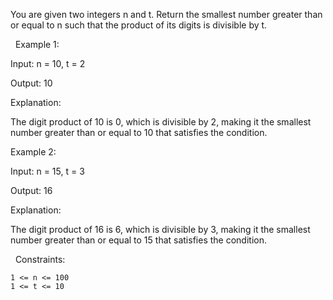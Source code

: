 You are given two integers n and t. Return the smallest number greater than or equal to n such that the product of its digits is divisible by t.

 
Example 1:


Input: n = 10, t = 2

Output: 10

Explanation:

The digit product of 10 is 0, which is divisible by 2, making it the smallest number greater than or equal to 10 that satisfies the condition.


Example 2:


Input: n = 15, t = 3

Output: 16

Explanation:

The digit product of 16 is 6, which is divisible by 3, making it the smallest number greater than or equal to 15 that satisfies the condition.


 
Constraints:


	1 <= n <= 100
	1 <= t <= 10

